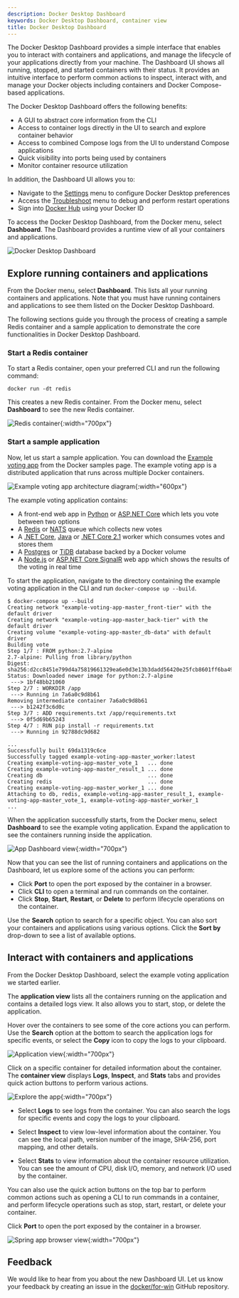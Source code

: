 ```yaml
---
description: Docker Desktop Dashboard
keywords: Docker Desktop Dashboard, container view
title: Docker Desktop Dashboard
---
```


The Docker Desktop Dashboard provides a simple interface that enables you to interact with containers and applications, and manage the lifecycle of your applications directly from your machine. The Dashboard UI shows all running, stopped, and started containers with their status. It provides an intuitive interface to perform common actions to inspect, interact with, and manage your Docker objects including containers and Docker Compose-based applications.

The Docker Desktop Dashboard offers the following benefits:

- A GUI to abstract core information from the CLI
- Access to container logs directly in the UI to search and explore container behavior
- Access to combined Compose logs from the UI to understand Compose applications
- Quick visibility into ports being used by containers
- Monitor container resource utilization

In addition, the Dashboard UI allows you to:

- Navigate to the [Settings](/docker-for-windows/index/#docker-settings-dialog) menu to configure Docker Desktop preferences
- Access the [Troubleshoot](troubleshoot.md) menu to debug and perform restart operations
- Sign into [Docker Hub](/docker-for-windows/index/#docker-hub) using your Docker ID

To access the Docker Desktop Dashboard, from the Docker menu, select **Dashboard**. The Dashboard provides a runtime view of all your containers and applications.

![Docker Desktop Dashboard](images/dashboard-settings.png)

## Explore running containers and applications

From the Docker menu, select **Dashboard**. This lists all your running containers and applications. Note that you must have running containers and applications to see them listed on the Docker Desktop Dashboard.

The following sections guide you through the process of creating a sample Redis container and a sample application to demonstrate the core functionalities in Docker Desktop Dashboard.

### Start a Redis container

To start a Redis container, open your preferred CLI and run the following command:

`docker run -dt redis`

This creates a new Redis container. From the Docker menu, select **Dashboard** to see the new Redis container.

![Redis container](images/redis-container.png){:width="700px"}

### Start a sample application

Now, let us start a sample application. You can download the [Example voting app](https://github.com/dockersamples/example-voting-app) from the Docker samples page. The example voting app is a distributed application that runs across multiple Docker containers.

![Example voting app architecture diagram](images/example-app-architecture.png){:width="600px"}

The example voting application contains:

- A front-end web app in [Python](https://github.com/dockersamples/example-voting-app/blob/master/vote) or [ASP.NET Core](https://github.com/dockersamples/example-voting-app/blob/master/vote/dotnet) which lets you vote between two options
- A [Redis](https://hub.docker.com/_/redis/) or [NATS](https://hub.docker.com/_/nats/) queue which collects new votes
- A [.NET Core](https://github.com/dockersamples/example-voting-app/blob/master/worker/src/Worker), [Java](https://github.com/dockersamples/example-voting-app/blob/master/worker/src/main) or [.NET Core 2.1](https://github.com/dockersamples/example-voting-app/blob/master/worker/dotnet) worker which consumes votes and stores them
- A [Postgres](https://hub.docker.com/_/postgres/) or [TiDB](https://hub.docker.com/r/dockersamples/tidb/tags/) database backed by a Docker volume
- A [Node.js](https://github.com/dockersamples/example-voting-app/blob/master/result) or [ASP.NET Core SignalR](https://github.com/dockersamples/example-voting-app/blob/master/result/dotnet) web app which shows the results of the voting in real time

To start the application, navigate to the directory containing the example voting application in the CLI and run `docker-compose up --build`.

```
$ docker-compose up --build
Creating network "example-voting-app-master_front-tier" with the default driver
Creating network "example-voting-app-master_back-tier" with the default driver
Creating volume "example-voting-app-master_db-data" with default driver
Building vote
Step 1/7 : FROM python:2.7-alpine
2.7-alpine: Pulling from library/python
Digest: sha256:d2cc8451e799d4a75819661329ea6e0d3e13b3dadd56420e25fcb8601ff6ba49
Status: Downloaded newer image for python:2.7-alpine
 ---> 1bf48bb21060
Step 2/7 : WORKDIR /app
 ---> Running in 7a6a0c9d8b61
Removing intermediate container 7a6a0c9d8b61
 ---> b1242f3c6d0c
Step 3/7 : ADD requirements.txt /app/requirements.txt
 ---> 0f5d69b65243
Step 4/7 : RUN pip install -r requirements.txt
 ---> Running in 92788dc9d682

...
Successfully built 69da1319c6ce
Successfully tagged example-voting-app-master_worker:latest
Creating example-voting-app-master_vote_1   ... done
Creating example-voting-app-master_result_1 ... done
Creating db                                 ... done
Creating redis                              ... done
Creating example-voting-app-master_worker_1 ... done
Attaching to db, redis, example-voting-app-master_result_1, example-voting-app-master_vote_1, example-voting-app-master_worker_1
...
```

When the application successfully starts, from the Docker menu, select **Dashboard** to see the example voting application. Expand the application to see the containers running inside the application.

![App Dashboard view](images/app-dashboard-view.png){:width="700px"}

Now that you can see the list of running containers and applications on the Dashboard, let us explore some of the actions you can perform:

- Click **Port** to open the port exposed by the container in a browser.
- Click **CLI** to open a terminal and run commands on the container.
- Click **Stop**, **Start**, **Restart**, or **Delete** to perform lifecycle operations on the container.

Use the **Search** option to search for a specific object. You can also sort your containers and applications using various options. Click the **Sort by** drop-down to see a list of available options.

## Interact with containers and applications

From the Docker Desktop Dashboard, select the example voting application we started earlier.

The **application view** lists all the containers running on the application and contains a detailed logs view. It also allows you to start, stop, or delete the application.

Hover over the containers to see some of the core actions you can perform. Use the **Search** option at the bottom to search the application logs for specific events, or select the **Copy** icon to copy the logs to your clipboard.

![Application view](images/application-view.png){:width="700px"}

Click on a specific container for detailed information about the container. The **container view** displays **Logs**, **Inspect**, and **Stats** tabs and provides quick action buttons to perform various actions.

![Explore the app](images/container-view.png){:width="700px"}

- Select **Logs** to see logs from the container. You can also search the logs for specific events and copy the logs to your clipboard.

- Select **Inspect** to view low-level information about the container. You can see the local path, version number of the image, SHA-256, port mapping, and other details.

- Select **Stats** to view information about the container resource utilization. You can see the amount of CPU, disk I/O, memory, and network I/O used by the container.

You can also use the quick action buttons on the top bar to perform common actions such as opening a CLI to run commands in a container, and perform lifecycle operations such as stop, start, restart, or delete your container.

Click **Port** to open the port exposed by the container in a browser.

![Spring app browser view](images/app-browser-view.png){:width="700px"}

## Feedback

We would like to hear from you about the new Dashboard UI. Let us know your feedback by creating an issue in the [docker/for-win](https://github.com/docker/for-win/issues) GitHub repository.
